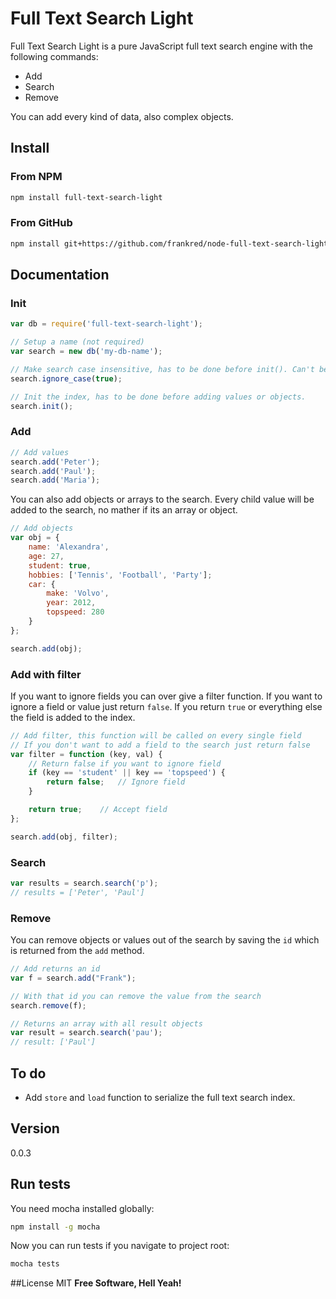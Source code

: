 # Full Text Search Light

Full Text Search Light is a pure JavaScript full text search engine with the following commands:

  - Add
  - Search
  - Remove

You can add every kind of data, also complex objects.

## Install
### From NPM
```sh
npm install full-text-search-light
```

### From GitHub
```sh
npm install git+https://github.com/frankred/node-full-text-search-light.git
```

## Documentation

### Init
```js
var db = require('full-text-search-light');

// Setup a name (not required)
var search = new db('my-db-name');

// Make search case insensitive, has to be done before init(). Can't be changed after init().
search.ignore_case(true);

// Init the index, has to be done before adding values or objects.
search.init();
```

### Add
```js
// Add values
search.add('Peter');
search.add('Paul');
search.add('Maria');
```

You can also add objects or arrays to the search. Every child value will be added to the search, no mather if its an array or object.

```js
// Add objects
var obj = {
    name: 'Alexandra',
    age: 27,
    student: true,
    hobbies: ['Tennis', 'Football', 'Party'];
    car: {
        make: 'Volvo',
        year: 2012,
        topspeed: 280
    }
};

search.add(obj);
```

### Add with filter
If you want to ignore fields you can over give a filter function. If you want to ignore a field or value just return ```false```. If you return ```true``` or everything else the field is added to the index.

```js
// Add filter, this function will be called on every single field
// If you don't want to add a field to the search just return false
var filter = function (key, val) {
    // Return false if you want to ignore field
    if (key == 'student' || key == 'topspeed') {
        return false;   // Ignore field
    }

    return true;    // Accept field
};

search.add(obj, filter);
```

### Search
```js
var results = search.search('p');
// results = ['Peter', 'Paul']
```

### Remove

You can remove objects or values out of the search by saving the ```id``` which is returned from the ```add``` method.

```js
// Add returns an id
var f = search.add("Frank");

// With that id you can remove the value from the search
search.remove(f);

// Returns an array with all result objects
var result = search.search('pau');
// result: ['Paul']
```

## To do
  - Add ```store``` and ```load``` function to serialize the full text search index.

## Version
0.0.3

## Run tests

You need mocha installed globally:

```sh
npm install -g mocha
```

Now you can run tests if you navigate to project root:

```sh
mocha tests
```

##License
MIT
**Free Software, Hell Yeah!**
